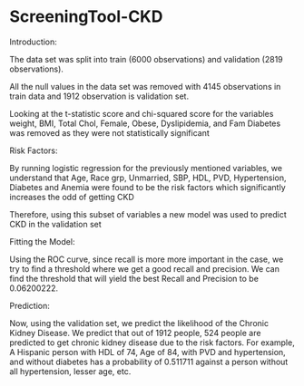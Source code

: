 # ScreeningTool-CKD

Introduction: 

The data set was split into train (6000 observations) and validation (2819 observations).

All the null values in the data set was removed with 4145 observations in train data and 1912 observation is validation set.

Looking at the t-statistic score and chi-squared score for the variables weight, BMI, Total Chol, Female, Obese, Dyslipidemia, and Fam Diabetes was removed as they were not statistically significant


Risk Factors: 

By running logistic regression for the previously mentioned variables, we understand that Age, Race grp, Unmarried, SBP, HDL, PVD, Hypertension, Diabetes and Anemia were found to be the risk factors which significantly increases the odd of getting CKD

Therefore, using this subset of variables a new model was used to predict CKD in the validation set


Fitting the Model: 

Using the ROC curve, since recall is more more important in the case, we try to find a threshold where we get a good recall and precision. 
We can find the threshold that will yield the best Recall and Precision to be 0.06200222.


Prediction: 

Now, using the validation set, we predict the likelihood of the Chronic Kidney Disease. 
We predict that out of 1912 people, 524 people are predicted to get chronic kidney disease due to the risk factors.
For example, A Hispanic person with HDL of 74, Age of 84, with PVD and hypertension, and without diabetes has a probability of 0.511711 against a person without all hypertension, lesser age, etc.
